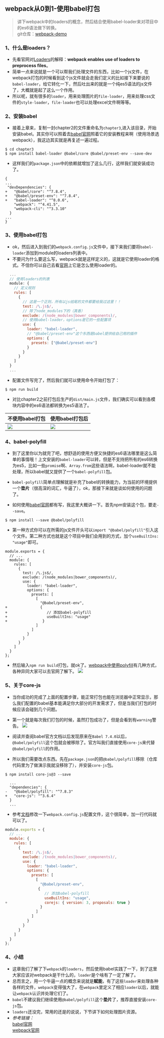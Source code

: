 ## webpack从0到1-使用babel打包

> 讲下webpack中的loaders的概念，然后结合使用babel-loader来对项目中的es6语法做下转换。      
> git仓库：[webpack-demo](https://github.com/Ewall1106/webpack-demo)


### 1、什么是loaders？
- 先看官网对[Loaders](https://webpack.js.org/loaders/)的解释：**webpack enables use of loaders to preprocess files**。
- 简单一点来说就是一个可以帮我们处理文件的东西，比如一个js文件，在webpack打包的时候看到这个js文件就会走我们定义的比如接下来要说的`babel-loader`，给它转化一下，然后吐出来的就是一个纯es5语法的js文件了，大概就是起了这么一个作用。
- 所以呢，就有很多的`loader`，用来处理图片的`file-loader`，用来处理css文件的`style-loader`，`file-loader`也可以处理excel文件啊等等。

### 2、安装babel
- 接着上章来，复制一封chapter2的文件重命名为`chapter3`,进入该目录，开始安装babel。其实你可以照着去[babel官网](https://babeljs.io/setup#installation)照着它的安装教程来啊（使用场景选webpack），我这边其实就是再复述一遍过程。
```
$ cd chapter3
$ npm install babel-loader @babel/core @babel/preset-env --save-dev
```

- 这样我们的`package.json`中的依赖就增加了这么几行，这样我们就安装成功了。
```
{
...
 "devDependencies": {
+   "@babel/core": "^7.8.4",
+   "@babel/preset-env": "^7.8.4",
+   "babel-loader": "^8.0.6",
    "webpack": "^4.41.5",
    "webpack-cli": "^3.3.10"
  }
...
}
```

### 3、使用babel打包
- ok，然后进入到我们的`webpack.config.js`文件中，接下来我们要将`babel-loader`添加到module的loaders列表中。
- 不要问为什么要这么写，webpack就是这样定义的，这就是它使用loader的格式。不信你可以自己去看[官网](https://webpack.js.org/loaders/babel-loader/#usage)上它是怎么使用loader的。

```javascript
  ...
  // 使用loaders的列表
  module: {
    // 定义规则
    rules: [
      {
        // 这是一个正则，所有以js结尾的文件都要给我过这里！！
        test: /\.js$/,
        // 除了node_modules下的（真香）
        exclude: /(node_modules|bower_components)/,
        // 使用babel-loader，options是它的一些配置项
        use: {
          loader: "babel-loader",
          // "@babel/preset-env"这个东西是babel提供给自己用的插件
          options: {
            presets: ["@babel/preset-env"]
          }
        }
      }
    ]
  }
  ...
```

- 配置文件写完了，然后我们就可以使用命令开始打包了：
```
$ npm run build
```

- 对比chapter2之前打包后生产的`dist/main.js`文件，我们确实可以看到各模块内容中的es6语法都转换为es5语法了。

不使用babel打包 | 使用babel打包后
---|---
![](https://raw.githubusercontent.com/Ewall1106/webpack-demo/master/docs/images/chapter3_2.png)|![](https://raw.githubusercontent.com/Ewall1106/webpack-demo/master/docs/images/chapter3_1.png) 


### 4、babel-polyfill
- 到了这里你以为就完了吧，想舒适的使用方便又快捷的es6语法哪里是这么简单的事情哦！上文安装的`babel-loader`可以转，但是不支持把所有的es6转换为es5，比如一些`promise`啊、`Array.from`这些语法啊，babel-loader就不能处理，所以babel就又提供了一个`babel-polyfill`包。

- `babel-polyfill`简单点理解就是补充了babel的转换能力，为当前的环境提供一个**垫片**（很高深的词汇，牛逼了），ok，那接下来就是谈如何使用的问题了。

- 如何使用[babel官网](https://babeljs.io/docs/en/babel-polyfill)都有写，我这里大概讲一下。首先npm安装这个包，要走`--save`。

```
$ npm install --save @babel/polyfill
```

- 第一种方式你可以在所需的js文件开头可以`import "@babel/polyfill"`引入这个文件。第二种方式也就是这个项目中我们会用到的方式，加个`useBuiltIns: "usage"`即可。
```
module.exports = {
  // ...
  module: {
    rules: [
      {
        test: /\.js$/,
        exclude: /(node_modules|bower_components)/,
        use: {
          loader: "babel-loader",
          options: {
            presets: [
              [
                "@babel/preset-env",
+               {
+                  // 添加babel-polyfill
+                  useBuiltIns: "usage"
+                }
              ]
            ]
          }
        }
      }
    ]
  }
};
```

- 然后输入`npm run build`打包，就ok了。[webpack中使用polyfill](https://babeljs.io/docs/en/babel-polyfill#usage-in-node-browserify-webpack)有几种方式，各种异同大家可以去官网了解下。
![](https://raw.githubusercontent.com/Ewall1106/webpack-demo/master/docs/images/chapter3_3.png)

### 5、关于core-js
- 当你成功的完成了上面的配置步骤，能正常打包也能在浏览器中正常显示，那么我们配置的babel基本能满足你大部分的开发需求了，但是当我们打包的时候应该会碰到几个问题。
- 第一个就是每次我们打包的时候，虽然打包成功了，但是会看到有`warning`警告。
![](https://raw.githubusercontent.com/Ewall1106/webpack-demo/master/docs/images/chapter3_4.png)

- 阅读并查阅babel官方文档以后发现原来在`Babel 7.4.0`以后，`@babel/polyfill`这个包就会被移除了。官方叫我们直接使用`core-js`来代替`@babel/polyfill`的作用。

- 所以我们需要改点东西。先在`package.json`的把`@babel/polyfill`移除（仓库代码里为了做演示我就没移除了），并安装`core-js`包。
```
$ npm install core-js@3 --save
```
```
  ...
  "dependencies": {
-   "@babel/polyfill": "^7.8.3"
+   "core-js": "^3.6.4"
  }
  ...
```

- 参考[文档](https://babeljs.io/docs/en/babel-preset-env#corejs)修改一下`webpack.config.js`配置文件，这个很简单，加一行代码就可以了。

```javascript
module.exports = {
  // ...
  module: {
    rules: [
      {
        test: /\.js$/,
        exclude: /(node_modules|bower_components)/,
        use: {
          loader: "babel-loader",
          options: {
            presets: [
              [
                "@babel/preset-env",
               {
                  // 添加babel-polyfill
                  useBuiltIns: "usage",
+                 corejs: { version: 3, proposals: true }
                }
              ]
            ]
          }
        }
      }
    ]
  }
};
```


### 4、小结
- 这章我们了解了下`webpack`的`loaders`，然后使用babel实践了一下，到了这里大家应该对webpack是干什么的，`loader`是个啥有了一定了解了。
- 总而言之，用一个牛逼一点的概念来说就是**赋能**，有了这些`loader`来处理各种各样的文件，`webpack`变得强大了，在`webpack`里定义了相应`loader`以后，就能让`webpack`认识并处理它们了。
- `babel`不建议我们继续使用`@babel/polyfill`这个**垫片**了，推荐直接安装`core-js`包。
- `loaders`还没完，常用的还是的说说，下节讲下如何处理图片资源。
- *参考链接：*   
[babel官网](https://babeljs.io/setup#installation)  
[webpack官网](https://webpack.js.org/loaders/babel-loader/#usage)  


